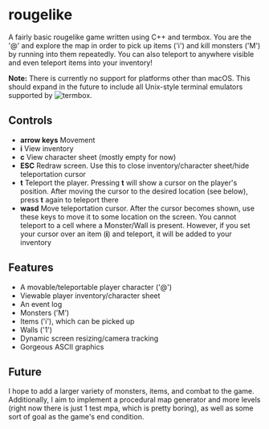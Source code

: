 # rougelike

A fairly basic rougelike game written using C++ and termbox. You are the '@' and explore the map in order
to pick up items ('i') and kill monsters ('M') by running into them repeatedly. You can also teleport to anywhere
visible and even teleport items into your inventory!

**Note:** There is currently no support for platforms other than macOS. This should expand in the future to include
all Unix-style terminal emulators supported by ![termbox](https://github.com/nsf/termbox).

## Controls

- **arrow keys** Movement
- **i** View inventory
- **c** View character sheet (mostly empty for now)
- **ESC** Redraw screen. Use this to close inventory/character sheet/hide teleportation cursor
- **t** Teleport the player. Pressing **t** will show a cursor on the player's position. After
moving the cursor to the desired location (see below), press **t** again to teleport there
- **wasd** Move teleportation cursor. After the cursor becomes shown, use these keys to move it
to some location on the screen. You cannot teleport to a cell where a Monster/Wall is present.
However, if you set your cursor over an item (**i**) and teleport, it will be added to your
inventory

## Features

- A movable/teleportable player character ('@')
- Viewable player inventory/character sheet
- An event log
- Monsters ('M')
- Items ('i'), which can be picked up
- Walls ('1')
- Dynamic screen resizing/camera tracking
- Gorgeous ASCII graphics

## Future

I hope to add a larger variety of monsters, items, and combat to the game. Additionally, I aim to
implement a procedural map generator and more levels (right now there is just 1 test mpa, which is pretty boring),
as well as some sort of goal as the game's end condition.

